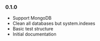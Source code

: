 ### 0.1.0
- Support MongoDB
- Clean all databases but system.indexes
- Basic test structure
- Initial documentation

